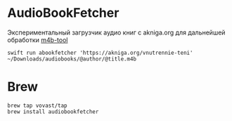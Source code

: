 # AudioBookFetcher

Экспериментальный загрузчик аудио книг с akniga.org для дальнейшей обработки [m4b-tool](https://github.com/sandreas/m4b-tool)

```shell
swift run abookfetcher 'https://akniga.org/vnutrennie-teni' ~/Downloads/audiobooks/@author/@title.m4b
```

# Brew
```
brew tap vovast/tap
brew install audiobookfetcher
```
